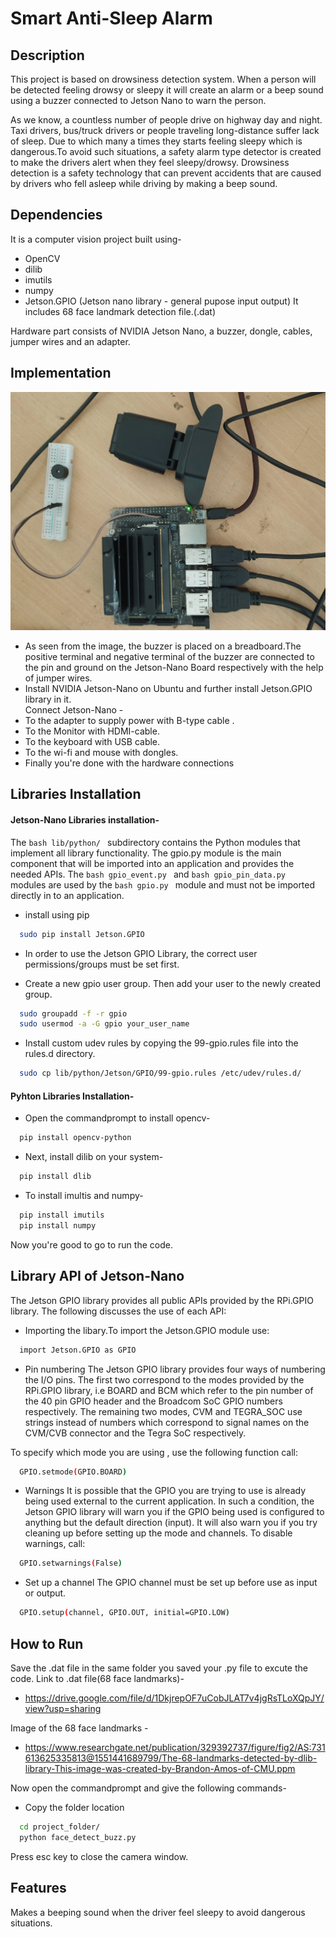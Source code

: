 
# Smart Anti-Sleep Alarm









## Description

This project is based on drowsiness detection system. When a person will be detected feeling drowsy or sleepy it will create an alarm or a beep sound using a buzzer connected to Jetson Nano to warn the person. 

As we know, a countless number of people drive on highway day and night. Taxi drivers, bus/truck drivers or people traveling long-distance suffer lack of sleep. Due to which many a times they starts feeling sleepy which is dangerous.To avoid such situations, a safety alarm type detector is created to make the drivers alert when they feel sleepy/drowsy.
Drowsiness detection is a safety technology that can prevent accidents that are caused by drivers who fell asleep while driving by making a beep sound.

## Dependencies

It is a computer vision project built using-
- OpenCV
- dilib
- imutils
- numpy
- Jetson.GPIO (Jetson nano library - general pupose input output)
It includes 68 face landmark detection file.(.dat)

Hardware part consists of NVIDIA Jetson Nano, a buzzer, dongle, cables, jumper wires and an adapter.
## Implementation

![App Screenshot](jetson-nano%20setup.jpeg)

- As seen from the image, the buzzer is placed on a breadboard.The positive terminal and negative terminal of the buzzer are connected to the pin and ground on the Jetson-Nano Board respectively with the help of jumper wires.
- Install NVIDIA Jetson-Nano on Ubuntu and further install Jetson.GPIO library in it.  
 Connect Jetson-Nano -
- To the adapter to supply power with B-type cable .
- To the Monitor with HDMI-cable.
- To the keyboard with USB cable.
- To the wi-fi and mouse with dongles. 
- Finally you're done with the hardware connections







## Libraries Installation

#### Jetson-Nano Libraries installation-

The ```bash lib/python/ ``` subdirectory contains the Python modules that implement all library functionality. The gpio.py module is the main component that will be imported into an application and provides the needed APIs. The ```bash gpio_event.py ``` and ```bash gpio_pin_data.py ``` modules are used by the ```bash gpio.py ``` module and must not be imported directly in to an application.

- install using pip
```bash
  sudo pip install Jetson.GPIO
```

- In order to use the Jetson GPIO Library, the correct user permissions/groups must be set first.

- Create a new gpio user group. Then add your user to the newly created group.
```bash
  sudo groupadd -f -r gpio
  sudo usermod -a -G gpio your_user_name
```
- Install custom udev rules by copying the 99-gpio.rules file into the rules.d directory.
```bash
  sudo cp lib/python/Jetson/GPIO/99-gpio.rules /etc/udev/rules.d/
```
#### Pyhton Libraries Installation-

- Open the commandprompt to install opencv-
```bash
  pip install opencv-python

```
- Next, install dilib on your system-
```bash
  pip install dlib

```
- To install imultis and numpy-
```bash
  pip install imutils
  pip install numpy

```

Now you're good to go to run the code.
## Library API of Jetson-Nano

The Jetson GPIO library provides all public APIs provided by the RPi.GPIO library. The following discusses the use of each API:

- Importing the libary.To import the Jetson.GPIO module use:
```bash
  import Jetson.GPIO as GPIO
```
- Pin numbering
The Jetson GPIO library provides four ways of numbering the I/O pins. The first two correspond to the modes provided by the RPi.GPIO library, i.e BOARD and BCM which refer to the pin number of the 40 pin GPIO header and the Broadcom SoC GPIO numbers respectively. The remaining two modes, CVM and TEGRA_SOC use strings instead of numbers which correspond to signal names on the CVM/CVB connector and the Tegra SoC respectively.

To specify which mode you are using , use the following function call:
```bash
  GPIO.setmode(GPIO.BOARD)
```
- Warnings
It is possible that the GPIO you are trying to use is already being used external to the current application. In such a condition, the Jetson GPIO library will warn you if the GPIO being used is configured to anything but the default direction (input). It will also warn you if you try cleaning up before setting up the mode and channels. To disable warnings, call:
```bash
  GPIO.setwarnings(False)
```
- Set up a channel
The GPIO channel must be set up before use as input or output. 
```bash
  GPIO.setup(channel, GPIO.OUT, initial=GPIO.LOW)
```

## How to Run

Save the .dat file in the same folder you saved your .py file to excute the code. Link to .dat file(68 face landmarks)-

- https://drive.google.com/file/d/1DkjrepOF7uCobJLAT7v4jgRsTLoXQpJY/view?usp=sharing

Image of the 68 face landmarks -
- https://www.researchgate.net/publication/329392737/figure/fig2/AS:731613625335813@1551441689799/The-68-landmarks-detected-by-dlib-library-This-image-was-created-by-Brandon-Amos-of-CMU.ppm


Now open the commandprompt and give the following commands-
- Copy the folder location
```bash
  cd project_folder/   
  python face_detect_buzz.py

```

Press esc key to close the camera window.


## Features

Makes a beeping sound when the driver feel sleepy to avoid dangerous situations.
